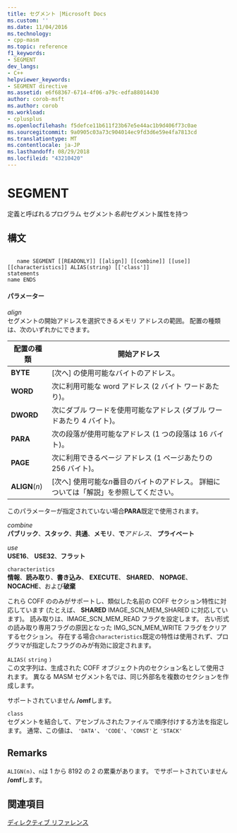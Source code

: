 ```yaml
---
title: セグメント |Microsoft Docs
ms.custom: ''
ms.date: 11/04/2016
ms.technology:
- cpp-masm
ms.topic: reference
f1_keywords:
- SEGMENT
dev_langs:
- C++
helpviewer_keywords:
- SEGMENT directive
ms.assetid: e6f68367-6714-4f06-a79c-edfa88014430
author: corob-msft
ms.author: corob
ms.workload:
- cplusplus
ms.openlocfilehash: f5defce11b611f23b67e5e44ac1b9d406f73c0ae
ms.sourcegitcommit: 9a0905c03a73c904014ec9fd3d6e59e4fa7813cd
ms.translationtype: MT
ms.contentlocale: ja-JP
ms.lasthandoff: 08/29/2018
ms.locfileid: "43210420"
---
```

# <a name="segment"></a>SEGMENT
定義と呼ばれるプログラム セグメント*名前*セグメント属性を持つ  
  
## <a name="syntax"></a>構文  
  
```  
  
   name SEGMENT [[READONLY]] [[align]] [[combine]] [[use]] [[characteristics]] ALIAS(string) [['class']]  
statements  
name ENDS  
```  
  
#### <a name="parameters"></a>パラメーター  
 *align*  
 セグメントの開始アドレスを選択できるメモリ アドレスの範囲。 配置の種類は、次のいずれかにできます。  
  
|配置の種類|開始アドレス|  
|----------------|----------------------|  
|**BYTE**|[次へ] の使用可能なバイトのアドレス。|  
|**WORD**|次に利用可能な word アドレス (2 バイト ワードあたり)。|  
|**DWORD**|次にダブル ワードを使用可能なアドレス (ダブル ワードあたり 4 バイト)。|  
|**PARA**|次の段落が使用可能なアドレス (1 つの段落は 16 バイト)。|  
|**PAGE**|次に利用できるページ アドレス (1 ページあたりの 256 バイト)。|  
|**ALIGN**(*n*)|[次へ] 使用可能な*n*番目のバイトのアドレス。 詳細については「解説」を参照してください。|  
  
 このパラメーターが指定されていない場合**PARA**既定で使用されます。  
  
 *combine*  
 **パブリック**、**スタック**、**共通**、**メモリ**、**で**<em>アドレス</em>、 **プライベート**  
  
 *use*  
 **USE16**、 **USE32**、**フラット**  
  
 `characteristics`  
 **情報**、**読み取り**、**書き込み**、 **EXECUTE**、 **SHARED**、 **NOPAGE**、 **NOCACHE**、および**破棄**  
  
 これら COFF ののみがサポートし、類似した名前の COFF セクション特性に対応しています (たとえば、 **SHARED** IMAGE_SCN_MEM_SHARED に対応しています)。 読み取りは、IMAGE_SCN_MEM_READ フラグを設定します。 古い形式の読み取り専用フラグの原因となった IMG_SCN_MEM_WRITE フラグをクリアするセクション。 存在する場合`characteristics`既定の特性は使用されず、プログラマが指定したフラグのみが有効に設定されます。  
  
 `ALIAS(` `string` `)`  
 この文字列は、生成された COFF オブジェクト内のセクション名として使用されます。  異なる MASM セグメント名では、同じ外部名を複数のセクションを作成します。  
  
 サポートされていません **/omf**します。  
  
 `class`  
 セグメントを結合して、アセンブルされたファイルで順序付けする方法を指定します。 通常、この値は、 `'DATA'`、 `'CODE'`、`'CONST'`と `'STACK'`  
  
## <a name="remarks"></a>Remarks  
 `ALIGN(n)`、`n`は 1 から 8192 の 2 の累乗があります。 でサポートされていません **/omf**します。  
  
## <a name="see-also"></a>関連項目  
 [ディレクティブ リファレンス](../../assembler/masm/directives-reference.md)